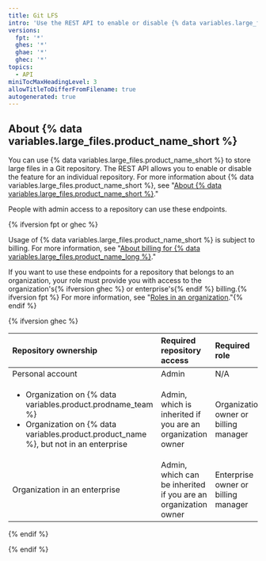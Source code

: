 ```yaml
---
title: Git LFS
intro: 'Use the REST API to enable or disable {% data variables.large_files.product_name_long %} (LFS) for a repository.'
versions:
  fpt: '*'
  ghes: '*'
  ghae: '*'
  ghec: '*'
topics:
  - API
miniTocMaxHeadingLevel: 3
allowTitleToDifferFromFilename: true
autogenerated: true
---
```


## About {% data variables.large_files.product_name_short %}

You can use {% data variables.large_files.product_name_short %} to store large files in a Git repository. The REST API allows you to enable or disable the feature for an individual repository. For more information about  {% data variables.large_files.product_name_short %}, see "[About {% data variables.large_files.product_name_short %}](/repositories/working-with-files/managing-large-files/about-git-large-file-storage)."

People with admin access to a repository can use these endpoints.

{% ifversion fpt or ghec %}

Usage of {% data variables.large_files.product_name_short %} is subject to billing. For more information, see "[About billing for {% data variables.large_files.product_name_long %}](/billing/managing-billing-for-git-large-file-storage/about-billing-for-git-large-file-storage)."

If you want to use these endpoints for a repository that belongs to an organization, your role must provide you with access to the organization's{% ifversion ghec %} or enterprise's{% endif %} billing.{% ifversion fpt %} For more information, see "[Roles in an organization](/organizations/managing-peoples-access-to-your-organization-with-roles/roles-in-an-organization#organization-owners)."{% endif %}

{% ifversion ghec %}

| Repository ownership | Required repository access | Required role | More information |
| :- | :- | :- | :- |
| Personal account | Admin | N/A | N/A |
| <ul><li>Organization on {% data variables.product.prodname_team %}</li><li>Organization on {% data variables.product.product_name %}, but not in an enterprise</li></ul> | Admin, which is inherited if you are an organization owner | Organization owner or billing manager | "[Roles in an organization](/organizations/managing-peoples-access-to-your-organization-with-roles/roles-in-an-organization#organization-owners)" |
| Organization in an enterprise | Admin, which can be inherited if you are an organization owner | Enterprise owner or billing manager | "[Roles in an enterprise](/admin/user-management/managing-users-in-your-enterprise/roles-in-an-enterprise#enterprise-owners)" |

{% endif %}

{% endif %}


<!-- Content after this section is automatically generated -->
